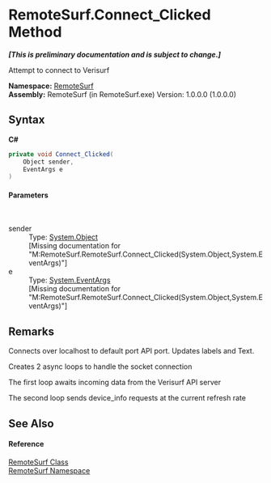 # RemoteSurf.Connect_Clicked Method 
 _**\[This is preliminary documentation and is subject to change.\]**_

Attempt to connect to Verisurf

**Namespace:**&nbsp;<a href="N_RemoteSurf">RemoteSurf</a><br />**Assembly:**&nbsp;RemoteSurf (in RemoteSurf.exe) Version: 1.0.0.0 (1.0.0.0)

## Syntax

**C#**<br />
``` C#
private void Connect_Clicked(
	Object sender,
	EventArgs e
)
```


#### Parameters
&nbsp;<dl><dt>sender</dt><dd>Type: <a href="http://msdn2.microsoft.com/en-us/library/e5kfa45b" target="_self">System.Object</a><br />\[Missing <param name="sender"/> documentation for "M:RemoteSurf.RemoteSurf.Connect_Clicked(System.Object,System.EventArgs)"\]</dd><dt>e</dt><dd>Type: <a href="http://msdn2.microsoft.com/en-us/library/118wxtk3" target="_self">System.EventArgs</a><br />\[Missing <param name="e"/> documentation for "M:RemoteSurf.RemoteSurf.Connect_Clicked(System.Object,System.EventArgs)"\]</dd></dl>

## Remarks

Connects over localhost to default port API port. Updates labels and Text.

Creates 2 async loops to handle the socket connection

The first loop awaits incoming data from the Verisurf API server

The second loop sends device_info requests at the current refresh rate


## See Also


#### Reference
<a href="T_RemoteSurf_RemoteSurf">RemoteSurf Class</a><br /><a href="N_RemoteSurf">RemoteSurf Namespace</a><br />